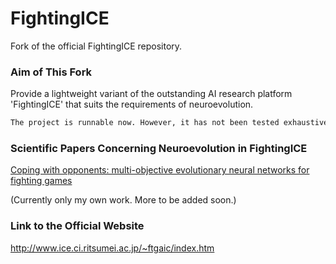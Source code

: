 # FightingICE #

Fork of the official FightingICE repository.

### Aim of This Fork ###
Provide a lightweight variant of the outstanding AI research platform 'FightingICE' that suits the requirements of neuroevolution.

```bash
The project is runnable now. However, it has not been tested exhaustively yet. See Main.java for how to start a fight. A tutorial will follow up.
```

### Scientific Papers Concerning Neuroevolution in FightingICE ###

[Coping with opponents: multi-objective evolutionary neural networks for fighting games](https://link.springer.com/article/10.1007/s00521-020-04794-x)

(Currently only my own work. More to be added soon.)


### Link to the Official Website  ###
<http://www.ice.ci.ritsumei.ac.jp/~ftgaic/index.htm>


